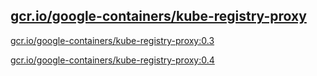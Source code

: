 
[gcr.io/google-containers/kube-registry-proxy](https://hub.docker.com/r/anjia0532/google-containers.kube-registry-proxy/tags/)
-----


[gcr.io/google-containers/kube-registry-proxy:0.3](https://hub.docker.com/r/anjia0532/google-containers.kube-registry-proxy/tags/)


[gcr.io/google-containers/kube-registry-proxy:0.4](https://hub.docker.com/r/anjia0532/google-containers.kube-registry-proxy/tags/)



